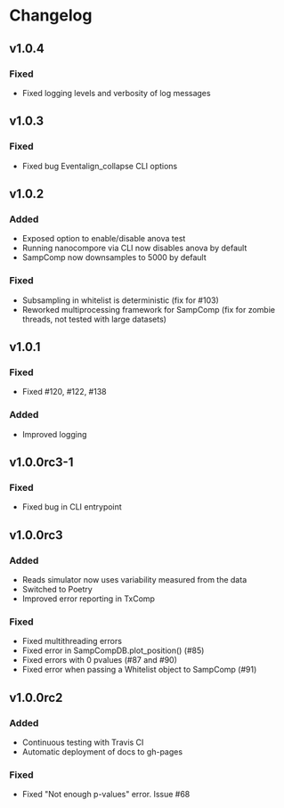 # Changelog


## v1.0.4

### Fixed
- Fixed logging levels and verbosity of log messages

## v1.0.3

### Fixed
- Fixed bug Eventalign_collapse CLI options

## v1.0.2

### Added
- Exposed option to enable/disable anova test
- Running nanocompore via CLI now disables anova by default
- SampComp now downsamples to 5000 by default

### Fixed
- Subsampling in whitelist is deterministic (fix for #103)
- Reworked multiprocessing framework for SampComp (fix for zombie threads, not tested with large datasets)


## v1.0.1

### Fixed
- Fixed #120, #122, #138

### Added
- Improved logging

## v1.0.0rc3-1

### Fixed
- Fixed bug in CLI entrypoint

## v1.0.0rc3

### Added
- Reads simulator now uses variability measured from the data
- Switched to Poetry
- Improved error reporting in TxComp

### Fixed
- Fixed multithreading errors
- Fixed error in SampCompDB.plot_position() (#85)
- Fixed errors with 0 pvalues (#87 and #90)
- Fixed error when passing a Whitelist object to SampComp (#91)

## v1.0.0rc2

### Added
- Continuous testing with Travis CI
- Automatic deployment of docs to gh-pages

### Fixed
- Fixed "Not enough p-values" error. Issue #68
